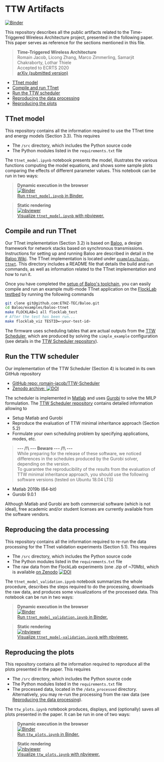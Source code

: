 # TTW Artifacts

[![Binder](https://mybinder.org/badge_logo.svg)][ttw_artifact_binder]

[ttw_artifact_binder]: https://mybinder.org/v2/gh/romain-jacob/TTW-Artifacts/master


This repository describes all the public artifacts related to the Time-Triggered Wireless Architecture project, presented in the following paper. This paper serves as reference for the sections mentioned in this file.

> **Time-Triggered Wireless Architecture**  
Romain Jacob, Licong Zhang, Marco Zimmerling, Samarjit Chakraborty, Lothar Thiele   
Accepted to ECRTS 2020  
[arXiv (submitted version)](https://arxiv.org/abs/2002.07491)

<!-- TOC depthFrom:2 depthTo:6 withLinks:1 updateOnSave:1 orderedList:0 -->

- [TTnet model](#ttnet-model)
- [Compile and run TTnet](#compile-and-run-ttnet)
- [Run the TTW scheduler](#run-the-ttw-scheduler)
- [Reproducing the data processing](#reproducing-the-data-processing)
- [Reproducing the plots](#reproducing-the-plots)

<!-- /TOC -->

<!-- ############################################### -->
## TTnet model
<!-- ############################################### -->

This repository contains all the information required to use the TTnet time and energy models (Section 3.3). This requires
+ The `/src` directory, which includes the Python source code
+ The Python modules listed in the `requirements.txt` file

The `ttnet_model.ipynb` notebook presents the model, illustrates the various functions computing the model equations, and shows some sample plots comparing the effects of different parameter values. This notebook can be run in two ways:
<!-- This notebook can be run directly in your web browser [using Binder](https://mybinder.org/) (it may take a few minutes to launch). -->

> **Dynamic execution in the browser**  
[![Binder](https://mybinder.org/badge_logo.svg)  
Run `ttnet_model.ipynb` in Binder.][ttnet_model_binder]

> **Static rendering**  
[![nbviewer](https://img.shields.io/badge/render-nbviewer-orange.svg)  
Visualize `ttnet_model.ipynb` with nbviewer.][ttnet_model_nbviewer]



<!-- # Links # -->
[ttnet_model_binder]: https://mybinder.org/v2/gh/romain-jacob/TTW-Artifacts/master?filepath=.%2Fttnet_model.ipynb
[ttnet_model_nbviewer]: https://nbviewer.jupyter.org/github/romain-jacob/TTW-Artifacts/blob/master/ttnet_model.ipynb
<!-- # Links # -->

<!-- ############################################### -->
## Compile and run TTnet
<!-- ############################################### -->

Our TTnet implementation (Section 3.2) is based on [Baloo](https://github.com/ETHZ-TEC/Baloo/tree/master), a design framework for network stacks based on synchronous transmissions. Instructions for setting up and running Baloo are described in detail in the [Baloo Wiki](https://github.com/ETHZ-TEC/Baloo/wiki).
The TTnet implementation is located under [`examples/baloo-ttnet`](https://github.com/ETHZ-TEC/Baloo/tree/master/examples/baloo-ttnet). This directory includes a README file that details the build and run commands, as well as information related to the TTnet implementation and how to run it.

Once you have completed the [setup of Baloo's toolchain](https://github.com/ETHZ-TEC/Baloo/wiki#getting-started), you can easily compile and run an example multi-mode TTnet application on the [FlockLab testbed](http://flocklab.ethz.ch/) by running the following commands

```bash
git clone git@github.com:ETHZ-TEC/Baloo.git
cd Baloo/examples/baloo-ttnet
make FLOCKLAB=1 all flocklab_test
# After the test has been run...
make flocklab_viz TESTID=<your-test-id>
```

The firmware uses scheduling tables that are actual outputs from the [TTW Scheduler](#run-the-ttw-scheduler), which are produced by solving the `simple_example` configuration (see details in the [TTW Scheduler repository][ttw_repo]).

<!-- ############################################### -->
## Run the TTW scheduler
<!-- ############################################### -->

Our implementation of the TTW Scheduler (Section 4) is located in its own GitHub repository
+ [GitHub repo: romain-jacob/TTW-Scheduler][ttw_repo]
+ [Zenodo archive: ![DOI](https://zenodo.org/badge/DOI/10.5281/zenodo.3530665.svg)][ttw_zenodo]

The scheduler is implemented in [Matlab][1] and uses [Gurobi][2] to solve the MILP formulation. The [TTW Scheduler repository][ttw_repo] contains detailed information allowing to
+ Setup Matlab and Gurobi
+ Reproduce the evaluation of TTW minimal inheritance approach (Section 5.2)
+ Formulate your own scheduling problem by specifying applications, modes, etc.

> **--- /!\ --- Beware --- /!\ ---**  
While preparing for the release of these software, we noticed differences in the schedules produced by the Gurobi solver, depending on the version.  
To guarantee the reproducibility of the results from the evaluation of TTW minimal inheritance approach, you should use the following software versions (tested on Ubuntu 18.04 LTS)
+ Matlab 2019b (64-bit)
+ Gurobi 9.0.1

Although Matlab and Gurobi are both commercial software (which is not ideal), free academic and/or student licenses are currently available from the software vendors.

[1]: https://www.mathworks.com/products/matlab.html
[2]: https://www.gurobi.com/
[ttw_repo]: https://github.com/romain-jacob/TTW-Scheduler
[ttw_zenodo]: https://doi.org/10.5281/zenodo.3530665

<!-- Link and instruction to run the TTW Scheduler (Matlab (with versions) + Gurobi). Check what has been written for the thesis already (I did stuff for DRP, don't remember for TTW) -->


<!-- ############################################### -->
## Reproducing the data processing
<!-- ############################################### -->

This repository contains all the information required to re-run the data processing for the TTnet validation experiments (Section 5.1). This requires
+ The `/src` directory, which includes the Python source code
+ The Python modules listed in the `requirements.txt` file
+ The raw data from the FlockLab experiments (one .zip of ~70Mb), which is available [on Zenodo](https://doi.org/10.5281/zenodo.3530721) [![DOI](https://zenodo.org/badge/DOI/10.5281/zenodo.3530721.svg)](https://doi.org/10.5281/zenodo.3530721)

The `ttnet_model_validation.ipynb` notebook summarizes the whole procedure, describes the steps required to do the processing, downloads the raw data, and produces some visualizations of the processed data. This notebook can be run in two ways:
<!-- This notebook can be run directly in your web browser [using Binder](https://mybinder.org/) (it may take a few minutes to launch). -->

> **Dynamic execution in the browser**  
[![Binder](https://mybinder.org/badge_logo.svg)  
Run `ttnet_model_validation.ipynb` in Binder.][ttnet_model_validation_binder]

> **Static rendering**  
[![nbviewer](https://img.shields.io/badge/render-nbviewer-orange.svg)  
Visualize `ttnet_model-validation.ipynb` with nbviewer.][ttnet_model_validation_nbviewer]

<!-- # Links # -->
[ttnet_model_validation_binder]: https://mybinder.org/v2/gh/romain-jacob/TTW-Artifacts/master?filepath=.%2Fttnet_model-validation.ipynb
[ttnet_model_validation_nbviewer]: https://nbviewer.jupyter.org/github/romain-jacob/TTW-Artifacts/blob/master/ttnet_model-validation.ipynb
<!-- # Links # -->

<!-- [![Binder](https://mybinder.org/badge_logo.svg)][ttw_artifact_binder] and open the `ttnet_model_validation.ipynb` notebook; or use this
[direct link.][ttnet_model_validation_binder]


[![Binder](https://mybinder.org/badge_logo.svg)][ttw_artifact_binder] and open the `ttnet_model_validation.ipynb` notebook;

or use this
-->

<!-- ############################################### -->
## Reproducing the plots
<!-- ############################################### -->

This repository contains all the information required to reproduce all the plots presented in the paper. This requires
+ The `/src` directory, which includes the Python source code
+ The Python modules listed in the `requirements.txt` file
+ The processed data, located in the `/data_processed` directory. Alternatively, you may re-run the processing from the raw data (see [Reproducing the data processing](#reproducing-the-data-processing)).

The `ttw_plots.ipynb` notebook produces, displays, and (optionally) saves all plots presented in the paper. It can be run in one of two ways:
<!-- This notebook can be run directly in your web browser [using Binder](https://mybinder.org/) (it may take a few minutes to launch).  
Alternatively, you can simply open a static rendering of the notebook. -->

> **Dynamic execution in the browser**  
[![Binder](https://mybinder.org/badge_logo.svg)  
Run `ttw_plots.ipynb` in Binder.][ttw_plot_binder]

> **Static rendering**  
[![nbviewer](https://img.shields.io/badge/render-nbviewer-orange.svg)  
Visualize `ttw_plots.ipynb` with nbviewer.][ttw_plot_nbviewer]



<!-- # Links # -->
[ttw_plot_binder]: https://mybinder.org/v2/gh/romain-jacob/TTW-Artifacts/master?filepath=.%2Fttw_plots.ipynb
[ttw_plot_nbviewer]: https://nbviewer.jupyter.org/github/romain-jacob/TTW-Artifacts/blob/master/ttw_plots.ipynb
<!-- # Links # -->


<!-- ############################################### -- >
<!-- ## Other related resources -->
<!-- ############################################### -- >
+ TTW poster
+ Previous paper (DATE)
+ Thesis chapter -->
